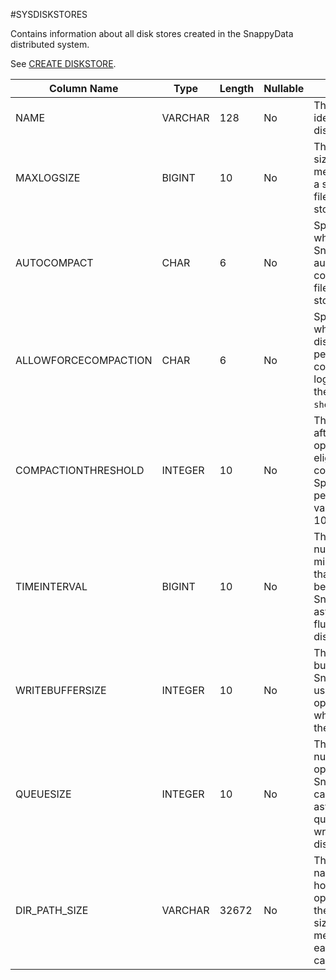#SYSDISKSTORES

Contains information about all disk stores created in the SnappyData distributed system.

<a id="reference_36E65EC061C34FB696529ECA8ABC5BFC__section_2B5C68BDEE0D46ABAA5190A805B9E5B5"></a>
See <a href="../language_ref/ref-create-diskstore.html#create-diskstore" class="xref" title="Disk stores provide disk storage for tables and queues that need to overflow or persist (for instance when using an asynchronous write-behind listener).">CREATE DISKSTORE</a>.

<a id="reference_36E65EC061C34FB696529ECA8ABC5BFC__table_799B947305974E61A5C7BEE25BB000C1"></a>

| Column Name          | Type    | Length | Nullable | Contents                                                                                                                             |
|----------------------|---------|--------|----------|--------------------------------------------------------------------------------------------------------------------------------------|
| NAME                 | VARCHAR | 128    | No       | The unique identifier of the disk store.                                                                                             |
| MAXLOGSIZE           | BIGINT  | 10     | No       | The maximum size, in megabytes, of a single oplog file in the disk store.                                                            |
| AUTOCOMPACT          | CHAR    | 6      | No       | Specifies whether SnappyData automatically compacts log files in this disk store.                                                    |
| ALLOWFORCECOMPACTION | CHAR    | 6      | No       | Specifies whether the disk store permits online compaction of log files using the `snappy-shell` utility. |
| COMPACTIONTHRESHOLD  | INTEGER | 10     | No       | The threshold after which an oplog file is eligible for compaction. Specified as a percentage value from 0–100.                      |
| TIMEINTERVAL         | BIGINT  | 10     | No       | The maximum number of milliseconds that can elapse before SnappyData asynchronously flushes data to disk.                            |
| WRITEBUFFERSIZE      | INTEGER | 10     | No       | The size of the buffer SnappyData uses to store operations when writing to the disk store.                                           |
| QUEUESIZE            | INTEGER | 10     | No       | The maximum number of row operations that SnappyData can asynchronously queue for writing to the disk store.                         |
| DIR\_PATH\_SIZE      | VARCHAR | 32672  | No       | The directory names that hold disk store oplog files, and the maximum size in megabytes that each directory can store.               |



